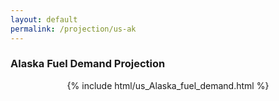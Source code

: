 ```yaml
---
layout: default
permalink: /projection/us-ak
---
```


### Alaska Fuel Demand Projection

<p align="center">
    {% include html/us_Alaska_fuel_demand.html %}
</p>
